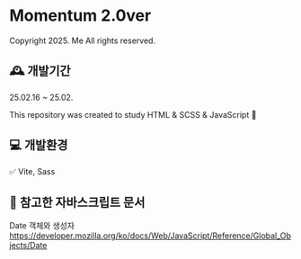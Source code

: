 # Momentum 2.0ver

Copyright 2025. Me All rights reserved.

## 🕰️ 개발기간

25.02.16 ~ 25.02.

This repository was created to study HTML & SCSS & JavaScript 💖

## 💻 개발환경

✅ Vite, Sass

## 📌 참고한 자바스크립트 문서

Date 객체와 생성자
<https://developer.mozilla.org/ko/docs/Web/JavaScript/Reference/Global_Objects/Date>
